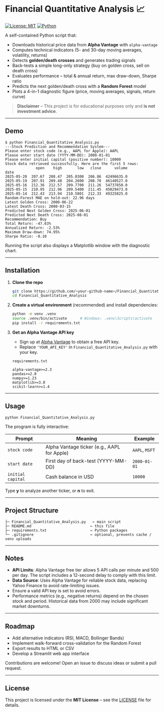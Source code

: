 # Financial Quantitative Analysis 📈

[![License: MIT](https://img.shields.io/badge/License-MIT-blue.svg)](LICENSE)
[![Python](https://img.shields.io/badge/Python-3.9%2B-blue?logo=python)](https://www.python.org/)

A self-contained Python script that:

* Downloads historical price data from **Alpha Vantage** with `alpha-vantage`
* Computes technical indicators (5- and 30-day moving averages, volatility, returns)
* Detects **golden/death crosses** and generates trading signals
* Back-tests a simple long-only strategy (buy on golden cross, sell on death cross)
* Evaluates performance – total & annual return, max draw-down, Sharpe ratio
* Predicts the next golden/death cross with a **Random Forest** model
* Plots a 4-in-1 diagnostic figure (price, moving averages, signals, return curve)

> **Disclaimer** – This project is for educational purposes only and **is not investment advice**.

---

## Demo

```console
$ python Financial_Quantitative_Analysis.py
---Stock Prediction and Recommendation System---
Please enter stock code (e.g., AAPL for Apple): AAPL
Please enter start date (YYYY-MM-DD): 2000-01-01
Please enter initial capital (positive number): 10000
Stock data retrieved successfully. Here are the first 5 rows:
              open    high       low   close      volume
date                                                    
2025-05-20  207.67  208.47  205.0300  206.86  42496635.0
2025-05-19  207.91  209.48  204.2600  208.78  46140527.0
2025-05-16  212.36  212.57  209.7700  211.26  54737850.0
2025-05-15  210.95  212.96  209.5400  211.45  45029473.0
2025-05-14  212.43  213.94  210.5801  212.33  49325825.0
Random-Forest MAE on hold-out: 22.96 days
Latest Golden Cross: 2000-06-22
Latest Death Cross: 2000-03-15
Predicted Next Golden Cross: 2025-06-01
Predicted Next Death Cross: 2025-08-01
Recommendation: Buy
Total Return: -47.63%
Annualized Return: -2.53%
Maximum Draw-down: 74.95%
Sharpe Ratio: -0.10
```

Running the script also displays a Matplotlib window with the diagnostic chart.

---

## Installation

1. **Clone the repo**

   ```bash
   git clone https://github.com/<your-github-name>/Financial_Quantitative_Analysis.git
   cd Financial_Quantitative_Analysis
   ```

2. **Create a virtual environment** (recommended) and install dependencies:

   ```bash
   python -m venv .venv
   source .venv/bin/activate      # Windows: .venv\Scripts\activate
   pip install -r requirements.txt
   ```

3. **Get an Alpha Vantage API key**  
   - Sign up at [Alpha Vantage](https://www.alphavantage.co/) to obtain a free API key.
   - Replace `'YOUR_API_KEY'` in `Financial_Quantitative_Analysis.py` with your key.

   `requirements.txt`

   ```
   alpha-vantage>=2.3
   pandas>=2.0
   numpy>=1.23
   matplotlib>=3.8
   scikit-learn>=1.4
   ```

---

## Usage

```
python Financial_Quantitative_Analysis.py
```

The program is fully interactive:

| Prompt                               | Meaning                                      | Example          |
|--------------------------------------|----------------------------------------------|------------------|
| `stock code`                         | Alpha Vantage ticker (e.g., AAPL for Apple)  | `AAPL`, `MSFT`   |
| `start date`                         | First day of back-test (YYYY-MM-DD)          | `2000-01-01`     |
| `initial capital`                    | Cash balance in USD                          | `10000`          |

Type **y** to analyze another ticker, or **n** to exit.

---

## Project Structure

```
├─ Financial_Quantitative_Analysis.py   ← main script
├─ README.md                           ← this file
├─ requirements.txt                    ← Python packages
└─ .gitignore                          ← optional, prevents cache / venv uploads
```

---

## Notes

- **API Limits**: Alpha Vantage free tier allows 5 API calls per minute and 500 per day. The script includes a 12-second delay to comply with this limit.
- **Data Source**: Uses Alpha Vantage for reliable stock data, replacing Yahoo Finance to avoid rate-limiting issues.
- Ensure a valid API key is set to avoid errors.
- Performance metrics (e.g., negative returns) depend on the chosen stock and period. Historical data from 2000 may include significant market downturns.

---

## Roadmap

* Add alternative indicators (RSI, MACD, Bollinger Bands)
* Implement walk-forward cross-validation for the Random Forest
* Export results to HTML or CSV
* Develop a Streamlit web app interface

Contributions are welcome! Open an issue to discuss ideas or submit a pull request.

---

## License

This project is licensed under the **MIT License** – see the [LICENSE](LICENSE) file for details.